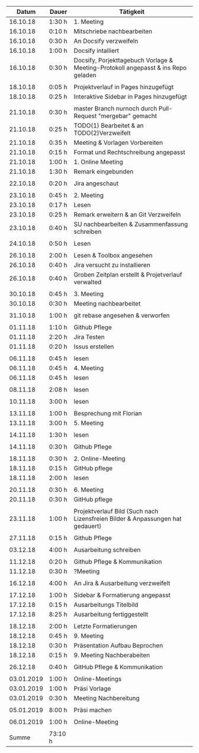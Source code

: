 ﻿Datum | Dauer | Tätigkeit
-------- | -------- | --------
16.10.18 | 1:30 h   | 1. Meeting
16.10.18 | 0:10 h   | Mitschriebe nachbearbeiten
16.10.18 | 0:30 h   | An Docsify verzweifeln
16.10.18 | 1:00 h   | Docsify intalliert
16.10.18 | 0:30 h   | Docsify, Porjekttagebuch Vorlage & Meeting-Protokoll angepasst & ins Repo geladen
 | | 
18.10.18 | 0:05 h   | Projektverlauf in Pages hinzugefügt
18.10.18 | 0:25 h   | Interaktive Sidebar in Pages hinzugefügt
 | | 
21.10.18 | 0:30 h   | master Branch nurnoch durch Pull-Request "mergebar" gemacht 
21.10.18 | 0:25 h   | TODO(1) Bearbeitet & an TODO(2)Verzweifelt
21.10.18 | 0:35 h   | Meeting & Vorlagen Vorbereiten
21.10.18 | 0:15 h   | Format und Rechtschreibung angepasst
21.10.18 | 1:00 h   | 1. Online Meeting
21.10.18 | 1:30 h   | Remark eingebunden
 | | 
22.10.18 | 0:20 h   | Jira angeschaut
 | | 
23.10.18 | 0:45 h | 2. Meeting
23.10.18 | 0:17 h | Lesen
23.10.18 | 0:25 h | Remark erweitern & an Git Verzweifeln
23.10.18 | 0:40 h | SU nachbearbeiten & Zusammenfassung schreiben
||
24.10.18 | 0:50 h | Lesen 
||
26.10.18 | 2:00 h | Lesen & Toolbox angesehen
26.10.18 | 0:40 h | Jira versucht zu installieren
26.10.18 | 0:40 h | Groben Zeitplan erstellt & Projetverlauf verwalted
||
30.10.18 | 0:45 h  | 3. Meeting
30.10.18 | 0:30 h  | Meeting nachbearbeitet
 || 
31.10.18 | 1:00 h  | git rebase angesehen & verworfen
 || 
01.11.18 | 1:10 h | Github Pflege 
01.11.18 | 2:20 h | Jira Testen 
01.11.18 | 0:20 h | Issus erstellen 
 ||
06.11.18 | 0:45 h | lesen
06.11.18 | 0:45 h | 4. Meeting
06.11.18 | 0:45 h | lesen
||
08.11.18 | 2:08 h | lesen
||
10.11.18 | 3:00 h | lesen
||
13.11.18 | 1:00 h | Besprechung mit Florian
13.11.18 | 3:00 h | 5. Meeting
||
14.11.18 | 1:30 h | lesen
||
14.11.18 | 0:30 h | Github Pflege
||
18.11.18 | 0:30 h | 2. Online-Meeting
18.11.18 | 0:15 h | GitHub pflege
18.11.18 | 2:00 h | lesen
||
20.11.18 | 0:30 h | 6. Meeting
20.11.18 | 0:30 h | GitHub pflege
||
23.11.18 | 1:00 h | Projektverlauf Bild (Such nach Lizensfreien Bilder & Anpassungen hat gedauert)
||
27.11.18 | 0:15 h | Github Pflege
||
03.12.18 | 4:00 h | Ausarbeitung schreiben
||
11.12.18 | 0:20 h | Github Pflege & Kommunikation  
11.12.18 | 0:30 h | ?Meeting
||
16.12.18 | 4:00 h | An Jira & Ausarbeitung verzweifelt
||
17.12.18 | 1:00 h | Sidebar & Formatierung angepasst
17.12.18 | 0:15 h | Ausarbeitungs Titelbild
17.12.18 | 8:25 h | Ausarbeitung fertiggestellt
||
18.12.18 | 2:00 h | Letzte Formatierungen
18.12.18 | 0:45 h | 9. Meeting
18.12.18 | 0:30 h | Präsentation Aufbau Beprochen
18.12.18 | 0:15 h | 9. Meeting Nachberabeiten
||
26.12.18 | 0:40 h | GitHub Pflege & Kommunikation
||
03.01.2019 | 1:00 h | Online-Meetings
03.01.2019 | 1:00 h | Präsi Vorlage
03.01.2019 | 0:30 h | Meeting Nachbereitung
||
05.01.2019 | 8:00 h | Präsi machen
||
06.01.2019 | 1:00 h | Online-Meeting
||
Summe |  73:10 h  | 
